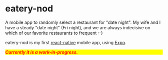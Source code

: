 # eatery-nod

A mobile app to randomly select a restaurant for "date night".  My
wife and I have a steady "date night" (Fri night), and we are always
indecisive on which of our favorite restaurants to frequent :-)

eatery-nod is my first
[react-native](https://facebook.github.io/react-native/) mobile app,
using [Expo](https://expo.io/).

<p style="font-weight: bold; font-style: italic; color: red; background-color: yellow;">
Currently it is a work-in-progress.
</p>
